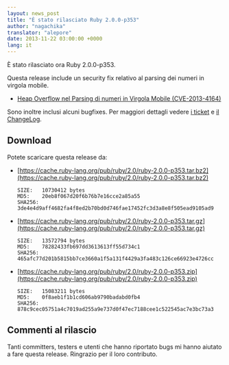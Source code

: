 ```yaml
---
layout: news_post
title: "È stato rilasciato Ruby 2.0.0-p353"
author: "nagachika"
translator: "alepore"
date: 2013-11-22 03:00:00 +0000
lang: it
---
```


È stato rilasciato ora Ruby 2.0.0-p353.

Questa release include un security fix relativo al parsing dei numeri in virgola
mobile.

* [Heap Overflow nel Parsing di numeri in Virgola Mobile
  (CVE-2013-4164)](/it/news/2013/11/22/heap-overflow-in-floating-point-parsing-cve-2013-4164/)

Sono inoltre inclusi alcuni bugfixes.
Per maggiori dettagli vedere [i ticket](https://bugs.ruby-lang.org/projects/ruby-200/issues?set_filter=1&amp;status_id=5)
e [il ChangeLog](https://svn.ruby-lang.org/repos/ruby/tags/v2_0_0_353/ChangeLog).

## Download

Potete scaricare questa release da:

* [https://cache.ruby-lang.org/pub/ruby/2.0/ruby-2.0.0-p353.tar.bz2](https://cache.ruby-lang.org/pub/ruby/2.0/ruby-2.0.0-p353.tar.bz2)

      SIZE:   10730412 bytes
      MD5:    20eb8f067d20f6b76b7e16cce2a85a55
      SHA256: 3de4e4d9aff4682fa4f8ed2b70bd0d746fae17452fc3d3a8e8f505ead9105ad9

* [https://cache.ruby-lang.org/pub/ruby/2.0/ruby-2.0.0-p353.tar.gz](https://cache.ruby-lang.org/pub/ruby/2.0/ruby-2.0.0-p353.tar.gz)

      SIZE:   13572794 bytes
      MD5:    78282433fb697dd3613613ff55d734c1
      SHA256: 465afc77d201b5815bb7ce3660a1f5a131f4429a3fa483c126ce66923e4726cc

* [https://cache.ruby-lang.org/pub/ruby/2.0/ruby-2.0.0-p353.zip](https://cache.ruby-lang.org/pub/ruby/2.0/ruby-2.0.0-p353.zip)

      SIZE:   15083211 bytes
      MD5:    0f8aeb1f1b1cd606ab9790badabd0fb4
      SHA256: 878c9cec05751a4c7019ad255a9e737d0f47ec7188cee1c522545ac7e3bc73a3

## Commenti al rilascio

Tanti committers, testers e utenti che hanno riportato bugs mi hanno aiutato a
fare questa release. Ringrazio per il loro contributo.

